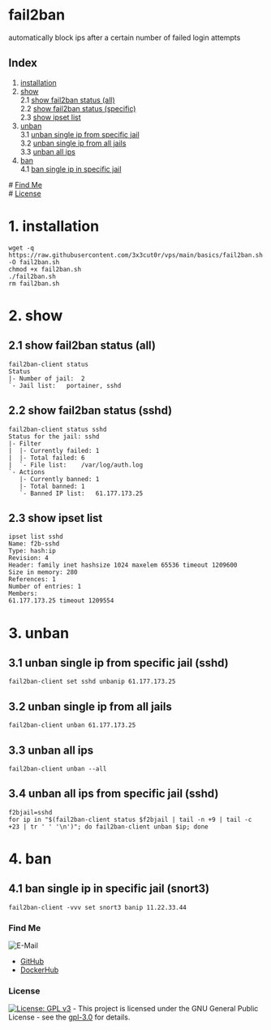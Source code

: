 # fail2ban

automatically block ips after a certain number of failed login attempts

## Index

1. [installation](#installation)  
2. [show](#show)  
    2.1 [show fail2ban status (all)](#status_all)  
    2.2 [show fail2ban status (specific)](#status_specific)  
    2.3 [show ipset list](#ipset_list)  
3. [unban](#unban)  
    3.1 [unban single ip from specific jail](#unban_single)  
    3.2 [unban single ip from all jails](#unban_single_all)  
    3.3 [unban all ips](#unban_all)  
4. [ban](#ban)  
    4.1 [ban single ip in specific jail](#ban_single)  

\# [Find Me](#findme)  
\# [License](#license)  

# 1. installation <a name="installation"></a>
```shell
wget -q https://raw.githubusercontent.com/3x3cut0r/vps/main/basics/fail2ban.sh -O fail2ban.sh
chmod +x fail2ban.sh
./fail2ban.sh
rm fail2ban.sh

```

# 2. show <a name="show"></a>

## 2.1 show fail2ban status (all) <a name="status_all"></a>
```shell
fail2ban-client status
Status
|- Number of jail:	2
`- Jail list:	portainer, sshd
```

## 2.2 show fail2ban status (sshd) <a name="status_specific"></a>
```shell
fail2ban-client status sshd
Status for the jail: sshd
|- Filter
|  |- Currently failed:	1
|  |- Total failed:	6
|  `- File list:	/var/log/auth.log
`- Actions
   |- Currently banned:	1
   |- Total banned:	1
   `- Banned IP list:	61.177.173.25
```

## 2.3 show ipset list <a name="ipset_list"></a>
```shell
ipset list sshd
Name: f2b-sshd
Type: hash:ip
Revision: 4
Header: family inet hashsize 1024 maxelem 65536 timeout 1209600
Size in memory: 280
References: 1
Number of entries: 1
Members:
61.177.173.25 timeout 1209554

```

# 3. unban <a name="unban"></a>

## 3.1 unban single ip from specific jail (sshd) <a name="unban_single"></a>
```shell
fail2ban-client set sshd unbanip 61.177.173.25
```

## 3.2 unban single ip from all jails <a name="unban_single_all"></a>
```shell
fail2ban-client unban 61.177.173.25
```

## 3.3 unban all ips <a name="unban_all"></a>
```shell
fail2ban-client unban --all
```

## 3.4 unban all ips from specific jail (sshd) <a name="unban_all"></a>
```shell
f2bjail=sshd
for ip in "$(fail2ban-client status $f2bjail | tail -n +9 | tail -c +23 | tr ' ' '\n')"; do fail2ban-client unban $ip; done

```

# 4. ban <a name="ban"></a>

## 4.1 ban single ip in specific jail (snort3) <a name="ban_single"></a>
```shell
fail2ban-client -vvv set snort3 banip 11.22.33.44
```

### Find Me <a name="findme"></a>

![E-Mail](https://img.shields.io/badge/E--Mail-executor55%40gmx.de-red)
* [GitHub](https://github.com/3x3cut0r)
* [DockerHub](https://hub.docker.com/u/3x3cut0r)

### License <a name="license"></a>

[![License: GPL v3](https://img.shields.io/badge/License-GPLv3-blue.svg)](https://www.gnu.org/licenses/gpl-3.0) - This project is licensed under the GNU General Public License - see the [gpl-3.0](https://www.gnu.org/licenses/gpl-3.0.en.html) for details.
